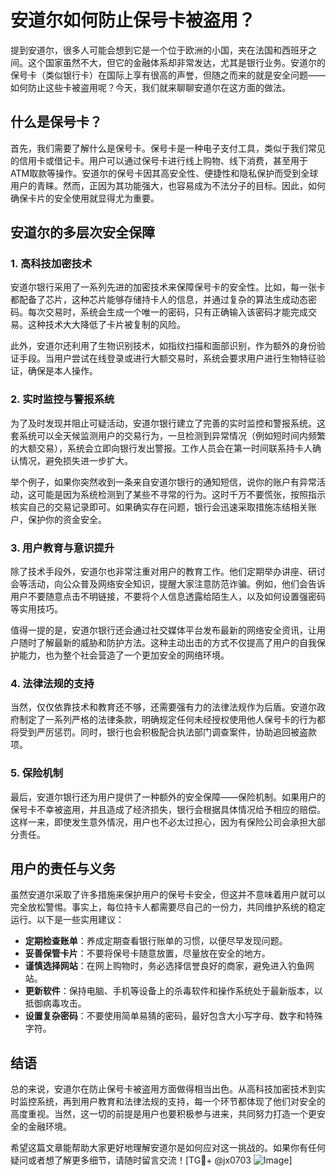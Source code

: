 # 安道尔如何防止保号卡被盗用？

提到安道尔，很多人可能会想到它是一个位于欧洲的小国，夹在法国和西班牙之间。这个国家虽然不大，但它的金融体系却非常发达，尤其是银行业务。安道尔的保号卡（类似银行卡）在国际上享有很高的声誉，但随之而来的就是安全问题——如何防止这些卡被盗用呢？今天，我们就来聊聊安道尔在这方面的做法。

## 什么是保号卡？

首先，我们需要了解什么是保号卡。保号卡是一种电子支付工具，类似于我们常见的信用卡或借记卡。用户可以通过保号卡进行线上购物、线下消费，甚至用于ATM取款等操作。安道尔的保号卡因其高安全性、便捷性和隐私保护而受到全球用户的青睐。然而，正因为其功能强大，也容易成为不法分子的目标。因此，如何确保卡片的安全使用就显得尤为重要。

## 安道尔的多层次安全保障

### 1. 高科技加密技术

安道尔银行采用了一系列先进的加密技术来保障保号卡的安全性。比如，每一张卡都配备了芯片，这种芯片能够存储持卡人的信息，并通过复杂的算法生成动态密码。每次交易时，系统会生成一个唯一的密码，只有正确输入该密码才能完成交易。这种技术大大降低了卡片被复制的风险。

此外，安道尔还利用了生物识别技术，如指纹扫描和面部识别，作为额外的身份验证手段。当用户尝试在线登录或进行大额交易时，系统会要求用户进行生物特征验证，确保是本人操作。

### 2. 实时监控与警报系统

为了及时发现并阻止可疑活动，安道尔银行建立了完善的实时监控和警报系统。这套系统可以全天候监测用户的交易行为，一旦检测到异常情况（例如短时间内频繁的大额交易），系统会立即向银行发出警报。工作人员会在第一时间联系持卡人确认情况，避免损失进一步扩大。

举个例子，如果你突然收到一条来自安道尔银行的通知短信，说你的账户有异常活动，这可能是因为系统检测到了某些不寻常的行为。这时千万不要慌张，按照指示核实自己的交易记录即可。如果确实存在问题，银行会迅速采取措施冻结相关账户，保护你的资金安全。

### 3. 用户教育与意识提升

除了技术手段外，安道尔也非常注重对用户的教育工作。他们定期举办讲座、研讨会等活动，向公众普及网络安全知识，提醒大家注意防范诈骗。例如，他们会告诉用户不要随意点击不明链接，不要将个人信息透露给陌生人，以及如何设置强密码等实用技巧。

值得一提的是，安道尔银行还会通过社交媒体平台发布最新的网络安全资讯，让用户随时了解最新的威胁和防护方法。这种主动出击的方式不仅提高了用户的自我保护能力，也为整个社会营造了一个更加安全的网络环境。

### 4. 法律法规的支持

当然，仅仅依靠技术和教育还不够，还需要强有力的法律法规作为后盾。安道尔政府制定了一系列严格的法律条款，明确规定任何未经授权使用他人保号卡的行为都将受到严厉惩罚。同时，银行也会积极配合执法部门调查案件，协助追回被盗款项。

### 5. 保险机制

最后，安道尔银行还为用户提供了一种额外的安全保障——保险机制。如果用户的保号卡不幸被盗用，并且造成了经济损失，银行会根据具体情况给予相应的赔偿。这样一来，即使发生意外情况，用户也不必太过担心，因为有保险公司会承担大部分责任。

## 用户的责任与义务

虽然安道尔采取了许多措施来保护用户的保号卡安全，但这并不意味着用户就可以完全放松警惕。事实上，每位持卡人都需要尽自己的一份力，共同维护系统的稳定运行。以下是一些实用建议：

- **定期检查账单**：养成定期查看银行账单的习惯，以便尽早发现问题。
- **妥善保管卡片**：不要将保号卡随意放置，尽量放在安全的地方。
- **谨慎选择网站**：在网上购物时，务必选择信誉良好的商家，避免进入钓鱼网站。
- **更新软件**：保持电脑、手机等设备上的杀毒软件和操作系统处于最新版本，以抵御病毒攻击。
- **设置复杂密码**：不要使用简单易猜的密码，最好包含大小写字母、数字和特殊字符。

## 结语

总的来说，安道尔在防止保号卡被盗用方面做得相当出色。从高科技加密技术到实时监控系统，再到用户教育和法律法规的支持，每一个环节都体现了他们对安全的高度重视。当然，这一切的前提是用户也要积极参与进来，共同努力打造一个更安全的金融环境。

希望这篇文章能帮助大家更好地理解安道尔是如何应对这一挑战的。如果你有任何疑问或者想了解更多细节，请随时留言交流！[TG💪+ @jx0703 ![Image](https://github.com/user-attachments/assets/dbca1d08-cadb-493c-b0ec-ad6f7a83f270)]